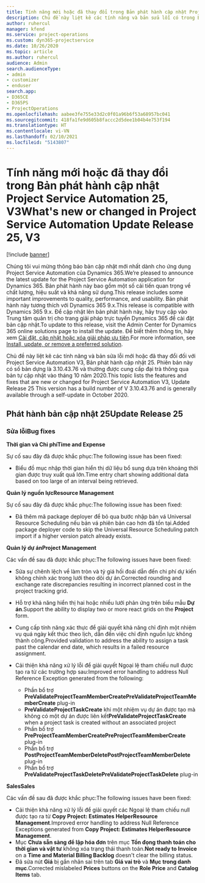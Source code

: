 ```yaml
---
title: Tính năng mới hoặc đã thay đổi trong Bản phát hành cập nhật Project Service Automation 25, V3
description: Chủ đề này liệt kê các tính năng và bản sửa lỗi có trong Bản phát hành cập nhật Project Service Automation 25, V3.
author: ruhercul
manager: kfend
ms.service: project-operations
ms.custom: dyn365-projectservice
ms.date: 10/26/2020
ms.topic: article
ms.author: ruhercul
audience: Admin
search.audienceType:
- admin
- customizer
- enduser
search.app:
- D365CE
- D365PS
- ProjectOperations
ms.openlocfilehash: aabee3fe755e33d2c0f01a96b6f53a68957bc041
ms.sourcegitcommit: 418fa1fe9d605b8faccc2d5dee1b04b4e753f194
ms.translationtype: HT
ms.contentlocale: vi-VN
ms.lasthandoff: 02/10/2021
ms.locfileid: "5143807"
---
```

# <a name="whats-new-or-changed-in-project-service-automation-update-release-25-v3"></a><span data-ttu-id="308cc-103">Tính năng mới hoặc đã thay đổi trong Bản phát hành cập nhật Project Service Automation 25, V3</span><span class="sxs-lookup"><span data-stu-id="308cc-103">What's new or changed in Project Service Automation Update Release 25, V3</span></span>

[!include [banner](../includes/psa-now-project-operations.md)]

<span data-ttu-id="308cc-104">Chúng tôi vui mừng thông báo bản cập nhật mới nhất dành cho ứng dụng Project Service Automation của Dynamics 365.</span><span class="sxs-lookup"><span data-stu-id="308cc-104">We’re pleased to announce the latest update for the Project Service Automation application for Dynamics 365.</span></span> <span data-ttu-id="308cc-105">Bản phát hành này bao gồm một số cải tiến quan trọng về chất lượng, hiệu suất và khả năng sử dụng.</span><span class="sxs-lookup"><span data-stu-id="308cc-105">This release includes some important improvements to quality, performance, and usability.</span></span> <span data-ttu-id="308cc-106">Bản phát hành này tương thích với Dynamics 365 9.x.</span><span class="sxs-lookup"><span data-stu-id="308cc-106">This release is compatible with Dynamics 365 9.x.</span></span> <span data-ttu-id="308cc-107">Để cập nhật lên bản phát hành này, hãy truy cập vào Trung tâm quản trị cho trang giải pháp trực tuyến Dynamics 365 để cài đặt bản cập nhật.</span><span class="sxs-lookup"><span data-stu-id="308cc-107">To update to this release, visit the Admin Center for Dynamics 365 online solutions page to install the update.</span></span> <span data-ttu-id="308cc-108">Để biết thêm thông tin, hãy xem [Cài đặt, cập nhật hoặc xóa giải pháp ưu tiên](https://docs.microsoft.com/power-platform/admin/install-remove-preferred-solution).</span><span class="sxs-lookup"><span data-stu-id="308cc-108">For more information, see [Install, update, or remove a preferred solution](https://docs.microsoft.com/power-platform/admin/install-remove-preferred-solution).</span></span>

<span data-ttu-id="308cc-109">Chủ đề này liệt kê các tính năng và bản sửa lỗi mới hoặc đã thay đổi đối với Project Service Automation V3, Bản phát hành cập nhật 25. Phiên bản này có số bản dựng là 3.10.43.76 và thường được cung cấp đại trà thông qua bản tự cập nhật vào tháng 10 năm 2020.</span><span class="sxs-lookup"><span data-stu-id="308cc-109">This topic lists the features and fixes that are new or changed for Project Service Automation V3, Update Release 25 This version has a build number of V 3.10.43.76 and is generally available through a self-update in October 2020.</span></span>

## <a name="update-release-25"></a><span data-ttu-id="308cc-110">Phát hành bản cập nhật 25</span><span class="sxs-lookup"><span data-stu-id="308cc-110">Update Release 25</span></span>

### <a name="bug-fixes"></a><span data-ttu-id="308cc-111">Sửa lỗi</span><span class="sxs-lookup"><span data-stu-id="308cc-111">Bug fixes</span></span>

<span data-ttu-id="308cc-112">**Thời gian và Chi phí**</span><span class="sxs-lookup"><span data-stu-id="308cc-112">**Time and Expense**</span></span>

<span data-ttu-id="308cc-113">Sự cố sau đây đã được khắc phục:</span><span class="sxs-lookup"><span data-stu-id="308cc-113">The following issue has been fixed:</span></span>

- <span data-ttu-id="308cc-114">Biểu đồ mục nhập thời gian hiển thị dữ liệu bổ sung dựa trên khoảng thời gian được truy xuất quá lớn.</span><span class="sxs-lookup"><span data-stu-id="308cc-114">Time entry chart showing additional data based on too large of an interval being retrieved.</span></span>

<span data-ttu-id="308cc-115">**Quản lý nguồn lực**</span><span class="sxs-lookup"><span data-stu-id="308cc-115">**Resource Management**</span></span>

<span data-ttu-id="308cc-116">Sự cố sau đây đã được khắc phục:</span><span class="sxs-lookup"><span data-stu-id="308cc-116">The following issue has been fixed:</span></span>

- <span data-ttu-id="308cc-117">Đã thêm mã package deployer để bỏ qua bước nhập bản vá Universal Resource Scheduling nếu bản vá phiên bản cao hơn đã tồn tại.</span><span class="sxs-lookup"><span data-stu-id="308cc-117">Added package deployer code to skip the Universal Resource Scheduling patch import if a higher version patch already exists.</span></span>

<span data-ttu-id="308cc-118">**Quản lý dự án**</span><span class="sxs-lookup"><span data-stu-id="308cc-118">**Project Management**</span></span>

<span data-ttu-id="308cc-119">Các vấn đề sau đã được khắc phục:</span><span class="sxs-lookup"><span data-stu-id="308cc-119">The following issues have been fixed:</span></span>

- <span data-ttu-id="308cc-120">Sửa sự chênh lệch về làm tròn và tỷ giá hối đoái dẫn đến chi phí dự kiến không chính xác trong lưới theo dõi dự án.</span><span class="sxs-lookup"><span data-stu-id="308cc-120">Corrected rounding and exchange rate discrepancies resulting in incorrect planned cost in the project tracking grid.</span></span>
- <span data-ttu-id="308cc-121">Hỗ trợ khả năng hiển thị hai hoặc nhiều lưới phản ứng trên biểu mẫu **Dự án**.</span><span class="sxs-lookup"><span data-stu-id="308cc-121">Support the ability to display two or more react grids on the **Project** form.</span></span>
- <span data-ttu-id="308cc-122">Cung cấp tính năng xác thực để giải quyết khả năng chỉ định một nhiệm vụ quá ngày kết thúc theo lịch, dẫn đến việc chỉ định nguồn lực không thành công.</span><span class="sxs-lookup"><span data-stu-id="308cc-122">Provided validation to address the ability to assign a task past the calendar end date, which results in a failed resource assignment.</span></span>
- <span data-ttu-id="308cc-123">Cải thiện khả năng xử lý lỗi để giải quyết Ngoại lệ tham chiếu null được tạo ra từ các trường hợp sau:</span><span class="sxs-lookup"><span data-stu-id="308cc-123">Improved error handling to address Null Reference Exception generated from the following:</span></span>

    - <span data-ttu-id="308cc-124">Phần bổ trợ **PreValidateProjectTeamMemberCreate**</span><span class="sxs-lookup"><span data-stu-id="308cc-124">**PreValidateProjectTeamMemberCreate** plug-in</span></span>
    - <span data-ttu-id="308cc-125">**PreValidateProjectTaskCreate** khi một nhiệm vụ dự án được tạo mà không có một dự án được liên kết</span><span class="sxs-lookup"><span data-stu-id="308cc-125">**PreValidateProjectTaskCreate** when a project task is created without an associated project</span></span>
    - <span data-ttu-id="308cc-126">Phần bổ trợ **PreProjectTeamMemberCreate**</span><span class="sxs-lookup"><span data-stu-id="308cc-126">**PreProjectTeamMemberCreate** plug-in</span></span>
    - <span data-ttu-id="308cc-127">Phần bổ trợ **PostProjectTeamMemberDelete**</span><span class="sxs-lookup"><span data-stu-id="308cc-127">**PostProjectTeamMemberDelete** plug-in</span></span>
    - <span data-ttu-id="308cc-128">Phần bổ trợ **PreValidateProjectTaskDelete**</span><span class="sxs-lookup"><span data-stu-id="308cc-128">**PreValidateProjectTaskDelete** plug-in</span></span>

<span data-ttu-id="308cc-129">**Sales**</span><span class="sxs-lookup"><span data-stu-id="308cc-129">**Sales**</span></span>

<span data-ttu-id="308cc-130">Các vấn đề sau đã được khắc phục:</span><span class="sxs-lookup"><span data-stu-id="308cc-130">The following issues have been fixed:</span></span>

- <span data-ttu-id="308cc-131">Cải thiện khả năng xử lý lỗi để giải quyết các Ngoại lệ tham chiếu null được tạo ra từ **Copy Project: Estimates HelperResource Management**.</span><span class="sxs-lookup"><span data-stu-id="308cc-131">Improved error handling to address Null Reference Exceptions generated from **Copy Project: Estimates HelperResource Management**.</span></span>
- <span data-ttu-id="308cc-132">Mục **Chưa sẵn sàng để lập hóa đơn** trên mục **Tồn đọng thanh toán cho thời gian và vật tư** không xóa trạng thái thanh toán.</span><span class="sxs-lookup"><span data-stu-id="308cc-132">**Not ready to Invoice** on a **Time and Material Billing Backlog** doesn't clear the billing status.</span></span>
- <span data-ttu-id="308cc-133">Đã sửa nút **Giá** bị gắn nhãn sai trên tab **Giá vai trò** và **Mục trong danh mục**.</span><span class="sxs-lookup"><span data-stu-id="308cc-133">Corrected mislabeled **Prices** buttons on the **Role Price** and **Catalog Items** tab.</span></span>
